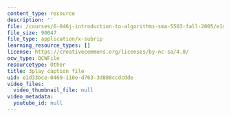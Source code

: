 ```yaml
---
content_type: resource
description: ''
file: /courses/6-046j-introduction-to-algorithms-sma-5503-fall-2005/e1d33bce0469110ed7633d808ccdcdde_Ttezuzs39nk.srt
file_size: 90047
file_type: application/x-subrip
learning_resource_types: []
license: https://creativecommons.org/licenses/by-nc-sa/4.0/
ocw_type: OCWFile
resourcetype: Other
title: 3play caption file
uid: e1d33bce-0469-110e-d763-3d808ccdcdde
video_files:
  video_thumbnail_file: null
video_metadata:
  youtube_id: null
---
```

